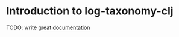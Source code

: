# Introduction to log-taxonomy-clj

TODO: write [great documentation](http://jacobian.org/writing/what-to-write/)

